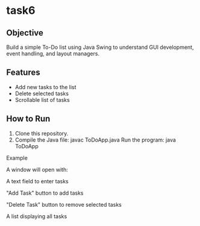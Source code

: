 # task6
## Objective
Build a simple To-Do list using Java Swing to understand GUI development, event handling, and layout managers.

## Features
- Add new tasks to the list
- Delete selected tasks
- Scrollable list of tasks

## How to Run
1. Clone this repository.
2. Compile the Java file:
   javac ToDoApp.java
   Run the program:
java ToDoApp

Example

A window will open with:

A text field to enter tasks

"Add Task" button to add tasks

"Delete Task" button to remove selected tasks

A list displaying all tasks
